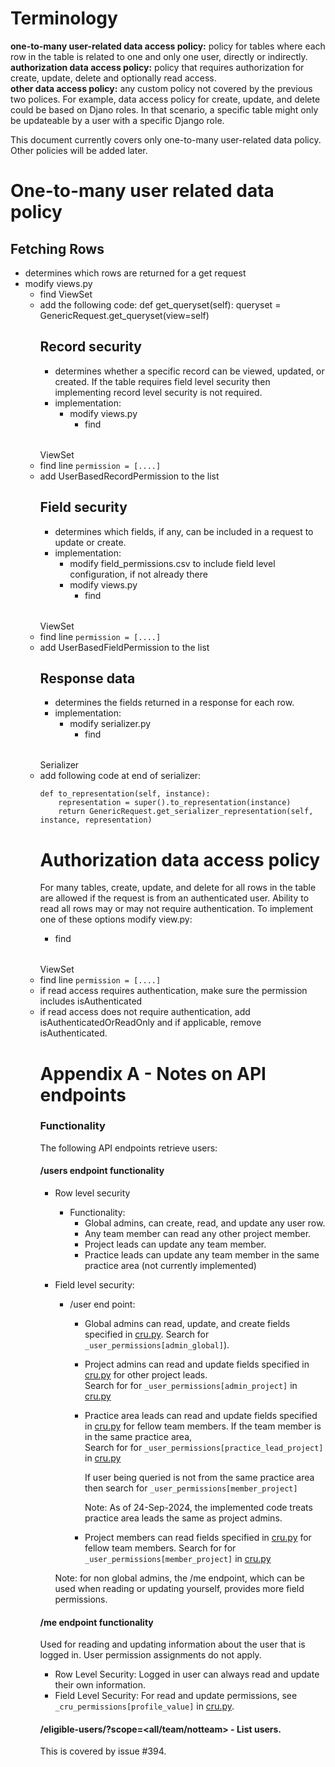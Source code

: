 # Terminology
**one-to-many user-related data access policy:** policy for tables where each row in the table is related to one and only one user, directly or indirectly.
**authorization data access policy:** policy that requires authorization for create, update, delete and optionally read access.  
**other data access policy:** any custom policy not covered by the previous two polices.  For example, data access policy for create, update, and delete could be based on Djano roles.  In that scenario, a specific table might only be updateable by a user with a specific Django role.

This document currently covers only one-to-many user-related data policy.  Other policies will be added later.

# One-to-many user related data policy

## Fetching Rows

- determines which rows are returned for a get request
- modify views.py
  - find <table>ViewSet
  - add the following code:
      def get_queryset(self):
        queryset = GenericRequest.get_queryset(view=self)

## Record security

- determines whether a specific record can be viewed, updated, or created.  If the table requires field level security then implementing record level security is not required.
-  implementation: 
   - modify views.py
     - find <table>ViewSet
     - find line `permission = [....]`
     - add UserBasedRecordPermission to the list

## Field security
- determines which fields, if any, can be included in a request to update or create. 
- implementation:
  - modify field_permissions.csv to include field level configuration, if not already there
  - modify views.py
     - find <table>ViewSet
     - find line `permission = [....]`
     - add UserBasedFieldPermission to the list

## Response data
- determines the fields returned in a response for each row.  
- implementation: 
  - modify serializer.py
    - find <table>Serializer
    - add following code at end of serializer:
```
def to_representation(self, instance):
    representation = super().to_representation(instance)
    return GenericRequest.get_serializer_representation(self, instance, representation)
```

# Authorization data access policy
For many tables, create, update, and delete for all rows in the table are allowed if the request is from an authenticated user.  Ability to read all rows may or may not require authentication.  To implement one of these
options modify view.py:
- find <table>ViewSet
- find line `permission = [....]`
- if read access requires authentication, make sure the permission includes isAuthenticated
- if read access does not require authentication, add isAuthenticatedOrReadOnly and if applicable, remove isAuthenticated.


# Appendix A - Notes on API endpoints

### Functionality

The following API endpoints retrieve users:

#### /users endpoint functionality

- Row level security

    - Functionality:
        - Global admins, can create, read, and update any user row.
        - Any team member can read any other project member.
        - Project leads can update any team member.
        - Practice leads can update any team member in the same practice area (not currently implemented)

- Field level security:

    - /user end point:
        - Global admins can read, update, and create fields specified in
            [cru.py](../../app/core/cru.py).  Search for
            `_user_permissions[admin_global]`).

        - Project admins can read and update fields specified in
            [cru.py](../../app/core/cru.py) for other project leads.\
            Search for for `_user_permissions[admin_project]` in [cru.py](../../app/core/cru.py)

        - Practice area leads can read and update fields specified in
            [cru.py](../../app/core/cru.py) for fellow team members.  If
            the team member is in the same practice area,\
            Search for for `_user_permissions[practice_lead_project]` in [cru.py](../../app/core/cru.py)

            If user being queried is not from the same practice area then search for `_user_permissions[member_project]`

            Note: As of 24-Sep-2024, the implemented code treats practice area leads the same as project
            admins.

        - Project members can read fields specified in
            [cru.py](../../app/core/cru.py) for fellow team members.
            Search for for `_user_permissions[member_project]` in [cru.py](../../app/core/cru.py)

    Note: for non global admins, the /me endpoint, which can be used when reading or
    updating yourself, provides more field permissions.

#### /me endpoint functionality

Used for reading and updating information about the user that is logged in.  User permission assignments do not apply.

- Row Level Security: Logged in user can always read and update their own information.
- Field Level Security: For read and update permissions, see `_cru_permissions[profile_value]` in [cru.py](../../app/core/cru.py).

#### /eligible-users/<project id>?scope=\<all/team/notteam> - List users.

This is covered by issue #394.

